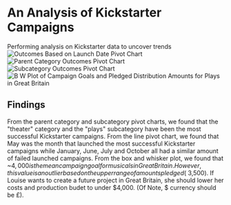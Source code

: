 # An Analysis of Kickstarter Campaigns
Performing analysis on Kickstarter data to uncover trends
![Outcomes Based on Launch Date Pivot Chart](https://user-images.githubusercontent.com/108038989/176335162-4b256794-cb0d-487a-a5ef-be4a7930bacf.png)
![Parent Category Outcomes Pivot Chart](https://user-images.githubusercontent.com/108038989/176335165-205debc9-9b1f-449e-99de-e035e29d8c3c.png)
![Subcategory Outcomes Pivot Chart](https://user-images.githubusercontent.com/108038989/176335166-2a1a8767-79dc-40c5-85fe-8f37dcb556a2.png)
![B W Plot of Campaign Goals and Pledged Distribution Amounts for Plays in Great Britain](https://user-images.githubusercontent.com/108038989/176335557-8734fa5d-3dfb-4c2f-bfa1-15822ce93118.png)
## Findings
From the parent category and subcategory pivot charts, we found that the "theater" category and the "plays" subcategory have been the most successful Kickstarter campaigns.
From the line pivot chart, we found that May was the month that launched the most successful Kickstarter campaigns while January, June, July and October all had a similar amount of failed launched campaigns. 
From the box and whisker plot, we found that ~$4,000 is the mean campaign goal for musicals in Great Britain. However, this value is an outlier based on the upper range of amounts pledged (~$3,500). If Louise wants to create a future project in Great Britain, she should lower her costs and production budet to under $4,000. (Of Note, $ currency should be £).
